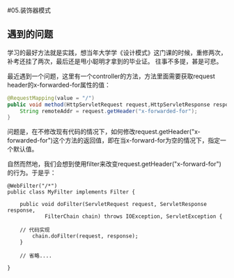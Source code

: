 #05.装饰器模式

## 遇到的问题

  学习的最好方法就是实践，想当年大学学《设计模式》这门课的时候，重修两次，补考还挂了两次，最后还是甩小聪明才拿到的毕业证。
往事不多提，甚是可悲。

  最近遇到一个问题，这里有一个controller的方法，方法里面需要获取request header的x-forwarded-for属性的值：
  
```java
@RequestMapping(value = "/")
public void method(HttpServletRequest request,HttpServletResponse response) {
    String remoteAddr = request.getHeader("x-forwarded-for");
}
```

  问题是，在不修改现有代码的情况下，如何修改request.getHeader("x-forwarded-for")这个方法的返回值，即在当x-forward-for为空的情况下，指定一个默认值。
  
  自然而然地，我们会想到使用filter来改变request.getHeader("x-forward-for")的行为。于是乎：
  
```
@WebFilter("/*")
public class MyFilter implements Filter {

	public void doFilter(ServletRequest request, ServletResponse response,
			FilterChain chain) throws IOException, ServletException {
		
    // 代码实现
		chain.doFilter(request, response);
	}

	// 省略....

}
```
